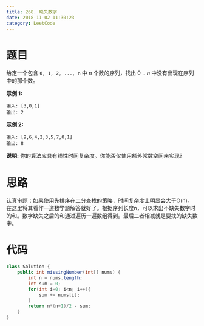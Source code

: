 ```yaml
---
title: 268. 缺失数字
date: 2018-11-02 11:30:23
category: LeetCode
---
```


# 题目

给定一个包含 `0, 1, 2, ..., n` 中 *n* 个数的序列，找出 0 .. *n* 中没有出现在序列中的那个数。

**示例 1:**

```
输入: [3,0,1]
输出: 2
```

**示例 2:**

```
输入: [9,6,4,2,3,5,7,0,1]
输出: 8
```

**说明:**
你的算法应具有线性时间复杂度。你能否仅使用额外常数空间来实现?

# 思路

认真审题；如果使用先排序在二分查找的策略，时间复杂度上明显会大于O(n)。在这里将其看作一道数学题解答就好了。根据序列长度n，可以求出不缺失数字时的和。数字缺失之后的和通过遍历一遍数组得到。最后二者相减就是要找的缺失数字。

# 代码

```java
class Solution {
    public int missingNumber(int[] nums) {
        int n = nums.length;
        int sum = 0;
        for(int i=0; i<n; i++){
            sum += nums[i];
        }
        return n*(n+1)/2 - sum;    
    }
}
```

